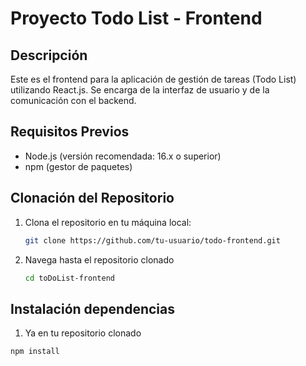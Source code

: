 # Proyecto Todo List - Frontend

## Descripción

Este es el frontend para la aplicación de gestión de tareas (Todo List) utilizando React.js. Se encarga de la interfaz de usuario y de la comunicación con el backend.

## Requisitos Previos

- Node.js (versión recomendada: 16.x o superior)
- npm (gestor de paquetes)

## Clonación del Repositorio

1. Clona el repositorio en tu máquina local:

   ```bash
   git clone https://github.com/tu-usuario/todo-frontend.git

2. Navega hasta el repositorio clonado

   ```bash
   cd toDoList-frontend

## Instalación dependencias

1. Ya en tu repositorio clonado

  ```bash
  npm install
